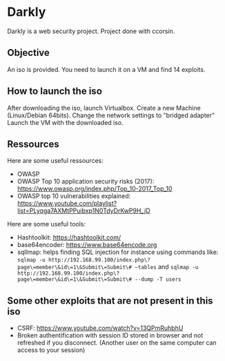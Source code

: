 # Darkly 
Darkly is a web security project.
Project done with ccorsin.


## Objective 
An iso is provided. You need to launch it on a VM and find 14 exploits.


## How to launch the iso
After downloading the iso, launch Virtualbox. Create a new Machine (Linux/Debian 64bits).
Change the network settings to "bridged adapter"
Launch the VM with the downloaded iso.


## Ressources
Here are some useful ressources:
* OWASP
* OWASP Top 10 application security risks (2017): https://www.owasp.org/index.php/Top_10-2017_Top_10
* OWASP top 10 vulnerabilities explained: https://www.youtube.com/playlist?list=PLyqga7AXMtPPuibxp1N0TdyDrKwP9H_jD


Here are some useful tools:
* Hashtoolkit: https://hashtoolkit.com/
* base64encoder: https://www.base64encode.org
* sqllmap: helps finding SQL injection for instance using commands like: 
`sqlmap -u http://192.168.99.100/index.php\?page\=member\&id\=1\&Submit\=Submit\# —tables` and 
`sqlmap -u http://192.168.99.100/index.php\?page\=member\&id\=1\&Submit\=Submit\# --dump -T users`

## Some other exploits that are not present in this iso
* CSRF: https://www.youtube.com/watch?v=13QPmRuhbhU
* Broken authentification with session ID stored in browser and not refreshed if you disconnect. (Another user on the same computer can access to your session)
